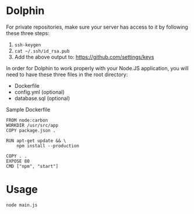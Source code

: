 # Dolphin

For private repositories, make sure your server has access to it by following these three steps:
  1. `ssh-keygen`
  2. `cat ~/.ssh/id_rsa.pub`
  3. Add the above output to: https://github.com/settings/keys

In order for Dolphin to work properly with your Node.JS application, you will need to have these three files in the root directory:
  * Dockerfile
  * config.yml (optional)
  * database.sql  (optional)

Sample Dockerfile
```
FROM node:carbon
WORKDIR /usr/src/app
COPY package.json .

RUN apt-get update && \
    npm install --production

COPY . .
EXPOSE 80
CMD ["npm", "start"]
```

# Usage

`node main.js`
